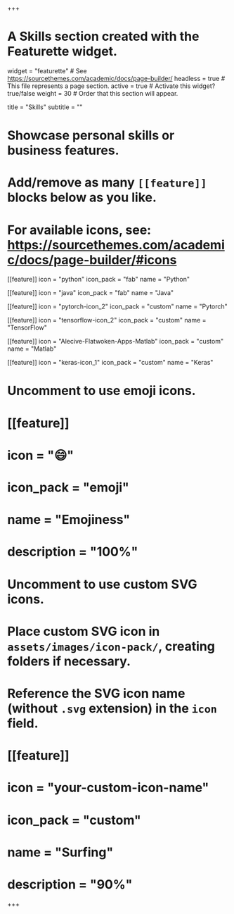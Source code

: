 +++
# A Skills section created with the Featurette widget.
widget = "featurette"  # See https://sourcethemes.com/academic/docs/page-builder/
headless = true  # This file represents a page section.
active = true  # Activate this widget? true/false
weight = 30  # Order that this section will appear.

title = "Skills"
subtitle = ""

# Showcase personal skills or business features.
# 
# Add/remove as many `[[feature]]` blocks below as you like.
# 
# For available icons, see: https://sourcethemes.com/academic/docs/page-builder/#icons

[[feature]]
  icon = "python"
  icon_pack = "fab"
  name = "Python"

[[feature]]
  icon = "java"
  icon_pack = "fab"
  name = "Java"

[[feature]]
  icon = "pytorch-icon_2"
  icon_pack = "custom"
  name = "Pytorch"

[[feature]]
  icon = "tensorflow-icon_2"
  icon_pack = "custom"
  name = "TensorFlow"

[[feature]]
  icon = "Alecive-Flatwoken-Apps-Matlab"
  icon_pack = "custom"
  name = "Matlab"

  [[feature]]
  icon = "keras-icon_1"
  icon_pack = "custom"
  name = "Keras"

# Uncomment to use emoji icons.
# [[feature]]
#  icon = ":smile:"
#  icon_pack = "emoji"
#  name = "Emojiness"
#  description = "100%"  

# Uncomment to use custom SVG icons.
# Place custom SVG icon in `assets/images/icon-pack/`, creating folders if necessary.
# Reference the SVG icon name (without `.svg` extension) in the `icon` field.
# [[feature]]
#  icon = "your-custom-icon-name"
#  icon_pack = "custom"
#  name = "Surfing"
#  description = "90%"

+++
